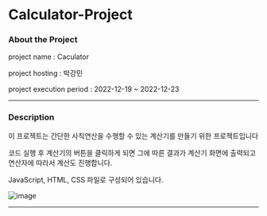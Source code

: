 # Calculator-Project

###  About the Project

project name : Caculator

project hosting : 박강민

project execution period : 2022-12-19 ~ 2022-12-23

---------------------

### Description

이 프로젝트는 간단한 사칙연산을 수행할 수 있는 계산기를 만들기 위한 프로젝트입니다

코드 실행 후 계산기의 버튼을 클릭하게 되면 그에 따른 결과가 계산기 화면에 출력되고 연산자에 따라서 계산도 진행합니다.

JavaScript, HTML, CSS 파일로 구성되어 있습니다.

![image](https://user-images.githubusercontent.com/91952020/209308100-97fad214-e5b3-4d3a-b9fa-7a556451c8fd.png)


-----------------------





